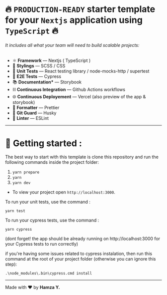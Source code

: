 # 🔥 `PRODUCTION-READY` starter template for your `Nextjs` application using `TypeScript` 🔥

###### It includes all what your team will need to build scalable projects:

- ⚛️ **Framework** — Nextjs ( TypeScript )
- 🌸 **Stylings** — SCSS / CSS
- 🔬 **Unit Tests** — React testing library / node-mocks-http / supertest
- 🧪 **E2E Tests** — Cypress
- 📚 **Documentation\*** — Storybook
- ⛓️ **Continuous Integration** — Github Actions workflows
- 🌐 **Continuous Deployement** — Vercel (also preview of the app & storybook)
- 💖 **Formatter** — Prettier
- 🐺 **Git Guard** — Husky
- 📏 **Linter** — ESLint

---

# 🚀 Getting started :

The best way to start with this template is clone this repository and run the following commands inside the project folder:

1. `yarn prepare`
2. `yarn`
3. `yarn dev`

- To view your project open `http://localhost:3000`.

To run your unit tests, use the command :

    yarn test

To run your cypress tests, use the command :

    yarn cypress

(dont forget! the app should be already running on http://localhost:3000 for your Cypress tests to run correctly)

if you're having some issues related to cypress instalation, then run this command at the root of your project folder (otherwise you can ignore this step):

    .\node_modules\.bin\cypress.cmd install

---

Made with ❤️ by <strong>Hamza Y.</strong>
